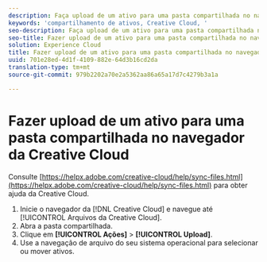 ```yaml
---
description: Faça upload de um ativo para uma pasta compartilhada no navegador da Creative Cloud.
keywords: 'compartilhamento de ativos, Creative Cloud, '
seo-description: Faça upload de um ativo para uma pasta compartilhada no navegador da Creative Cloud.
seo-title: Fazer upload de um ativo para uma pasta compartilhada no navegador da Creative Cloud
solution: Experience Cloud
title: Fazer upload de um ativo para uma pasta compartilhada no navegador da Creative Cloud
uuid: 701e28ed-4d1f-4109-882e-64d3b16cd2da
translation-type: tm+mt
source-git-commit: 979b2202a70e2a5362aa86a65a17d7c4279b3a1a

---
```



# Fazer upload de um ativo para uma pasta compartilhada no navegador da Creative Cloud

Consulte [https://helpx.adobe.com/creative-cloud/help/sync-files.html](https://helpx.adobe.com/creative-cloud/help/sync-files.html) para obter ajuda da Creative Cloud.

1. Inicie o navegador da [!DNL Creative Cloud] e navegue até [!UICONTROL Arquivos da Creative Cloud].
1. Abra a pasta compartilhada.
1. Clique em **[!UICONTROL Ações]** &gt; **[!UICONTROL Upload]**.
1. Use a navegação de arquivo do seu sistema operacional para selecionar ou mover ativos.
